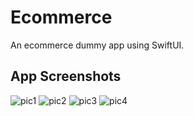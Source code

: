 # Ecommerce

An ecommerce dummy app using SwiftUI.

## App Screenshots

![pic1](https://github.com/PulkitDhirana1211/Ecommerce/assets/54793200/08923e38-2c7b-4fe3-9c68-fe545c4c72de)
![pic2](https://github.com/PulkitDhirana1211/Ecommerce/assets/54793200/4e92a3a9-c283-478d-a7ba-788370d93ad5)
![pic3](https://github.com/PulkitDhirana1211/Ecommerce/assets/54793200/91063a04-a913-41e6-8c29-b02488592ebd)
![pic4](https://github.com/PulkitDhirana1211/Ecommerce/assets/54793200/9a1b7e42-da44-42d0-b225-1ac8d6e839ab)
